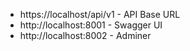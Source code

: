 * https://localhost/api/v1 - API Base URL
* http://localhost:8001 - Swagger UI
* http://localhost:8002 - Adminer